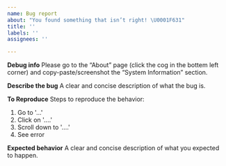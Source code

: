 ```yaml
---
name: Bug report
about: "You found something that isn’t right! \U0001F631"
title: ''
labels: ''
assignees: ''

---
```


**Debug info**
Please go to the “About” page (click the cog in the bottem left corner) and copy-paste/screenshot the “System Information” section.

**Describe the bug**
A clear and concise description of what the bug is.

**To Reproduce**
Steps to reproduce the behavior:
1. Go to '...'
2. Click on '....'
3. Scroll down to '....'
4. See error

**Expected behavior**
A clear and concise description of what you expected to happen.
